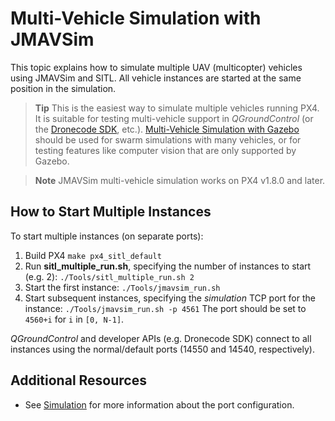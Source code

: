 # Multi-Vehicle Simulation with JMAVSim

This topic explains how to simulate multiple UAV (multicopter) vehicles using JMAVSim and SITL. All vehicle instances are started at the same position in the simulation.

> **Tip** This is the easiest way to simulate multiple vehicles running PX4. It is suitable for testing multi-vehicle support in *QGroundControl* (or the [Dronecode SDK](https://sdk.dronecode.org/en/), etc.). [Multi-Vehicle Simulation with Gazebo](../simulation/multi-vehicle-simulation.md) should be used for swarm simulations with many vehicles, or for testing features like computer vision that are only supported by Gazebo.

<span></span>

> **Note** JMAVSim multi-vehicle simulation works on PX4 v1.8.0 and later.

## How to Start Multiple Instances

To start multiple instances (on separate ports):

1. Build PX4 ```make px4_sitl_default```
2. Run **sitl_multiple_run.sh**, specifying the number of instances to start (e.g. 2): ```./Tools/sitl_multiple_run.sh 2```
3. Start the first instance: ```./Tools/jmavsim_run.sh```
4. Start subsequent instances, specifying the *simulation* TCP port for the instance: ```./Tools/jmavsim_run.sh -p 4561``` The port should be set to `4560+i` for `i` in `[0, N-1]`.

*QGroundControl* and developer APIs (e.g. Dronecode SDK) connect to all instances using the normal/default ports (14550 and 14540, respectively).

## Additional Resources

* See [Simulation](../simulation/README.md) for more information about the port configuration.